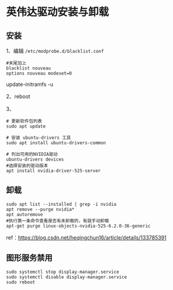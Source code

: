 # 英伟达驱动安装与卸载

## 安装

1、编辑 `/etc/modprobe.d/blacklist.conf`

``````
#末尾加上
blacklist nouveau 
options nouveau modeset=0
``````

update-initramfs -u

2、reboot

3、

``````
# 更新软件包列表
sudo apt update

# 安装 ubuntu-drivers 工具
sudo apt install ubuntu-drivers-common

# 列出可用的NVIDIA驱动
ubuntu-drivers devices
#选择安装的驱动版本
apt install nvidia-driver-525-server
``````

## 卸载

``````
sudo apt list --installed | grep -i nvidia
apt remove --purge nvidia*
apt autoremove
#执行第一条命令查看是否有未卸载的，有就手动卸载
apt-get purge linux-objects-nvidia-525-6.2.0-36-generic
``````

ref：https://blog.csdn.net/heqingchun16/article/details/133785391

## 图形服务禁用

``````
sudo systemctl stop display-manager.service
sudo systemctl disable display-manager.service
sudo reboot
``````


